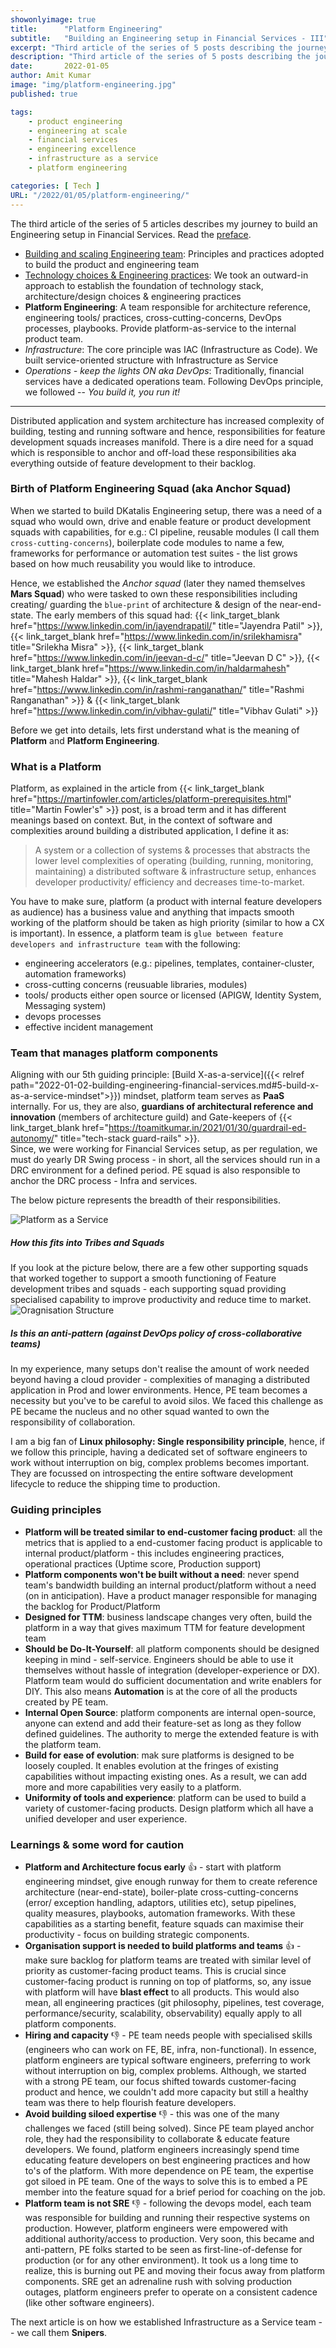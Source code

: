 ```yaml
---
showonlyimage: true
title:      "Platform Engineering"
subtitle:   "Building an Engineering setup in Financial Services - III"
excerpt: "Third article of the series of 5 posts describing the journey to build Product & Engineering for Financial Services"
description: "Third article of the series of 5 posts describing the journey to build Product & Engineering for Financial Services"
date:       2022-01-05
author: Amit Kumar
image: "img/platform-engineering.jpg"
published: true

tags:
    - product engineering
    - engineering at scale
    - financial services
    - engineering excellence
    - infrastructure as a service
    - platform engineering

categories: [ Tech ]
URL: "/2022/01/05/platform-engineering/"
---
```


The third article of the series of 5 articles describes my journey to build an Engineering setup in Financial Services. Read the [preface](/2022/01/02/building-engineering-setup-financial-services/). 

- [Building and scaling Engineering team](/2022/01/03/building-and-scaling-engineering-team/): Principles and practices adopted to build the product and engineering team
- [Technology choices & Engineering practices](/2022/01/04/technology-choice-and-engineering-practices/): We took an outward-in approach to establish the foundation of technology stack, architecture/design choices & engineering practices
- **Platform Engineering**: A team responsible for architecture reference, engineering tools/ practices, cross-cutting-concerns, DevOps processes, playbooks. Provide platform-as-service to the internal product team.
- _Infrastructure_: The core principle was IAC (Infrastructure as Code). We built service-oriented structure with Infrastructure as Service
- _Operations - keep the lights ON aka DevOps_: Traditionally, financial services have a dedicated operations team. Following DevOps principle, we followed -- _You build it, you run it!_
---

Distributed application and system architecture has increased complexity of building, testing and running software and hence, responsibilities for feature development squads increases manifold. There is a dire need for a squad which is responsible to anchor and off-load these responsibilities aka everything outside of feature development to their backlog.

### Birth of Platform Engineering Squad (aka Anchor Squad)

When we started to build DKatalis Engineering setup, there was a need of a squad who would own, drive and enable feature or product development squads with capabilities, for e.g.: CI pipeline, reusable modules (I call them `cross-cutting-concerns`), boilerplate code modules to name a few, frameworks for performance or automation test suites - the list grows based on how much reusability you would like to introduce.

Hence, we established the _Anchor squad_ (later they named themselves **Mars Squad**) who were tasked to own these responsibilities including creating/ guarding the `blue-print` of architecture & design of the near-end-state. The early members of this squad had: {{< link_target_blank href="https://www.linkedin.com/in/jayendrapatil/" title="Jayendra Patil" >}}, {{< link_target_blank href="https://www.linkedin.com/in/srilekhamisra" title="Srilekha Misra" >}}, {{< link_target_blank href="https://www.linkedin.com/in/jeevan-d-c/" title="Jeevan D C" >}}, {{< link_target_blank href="https://www.linkedin.com/in/haldarmahesh" title="Mahesh Haldar" >}}, {{< link_target_blank href="https://www.linkedin.com/in/rashmi-ranganathan/" title="Rashmi Ranganathan" >}} & {{< link_target_blank href="https://www.linkedin.com/in/vibhav-gulati/" title="Vibhav Gulati" >}}

Before we get into details, lets first understand what is the meaning of **Platform** and **Platform Engineering**.

### What is a Platform
Platform, as explained in the article from {{< link_target_blank href="https://martinfowler.com/articles/platform-prerequisites.html" title="Martin Fowler's" >}} post, is a broad term and it has different meanings based on context. But, in the context of software and complexities around building a distributed application, I define it as:

> A system or a collection of systems & processes that abstracts the lower level complexities of operating (building, running, monitoring, maintaining) a distributed software & infrastructure setup, enhances developer productivity/ efficiency and decreases time-to-market. 

You have to make sure, platform (a product with internal feature developers as audience) has a business value and anything that impacts smooth working of the platform should be taken as high priority (similar to how a CX is important). In essence, a platform team is `glue between feature developers and infrastructure team` with the following:
- engineering accelerators (e.g.: pipelines, templates, container-cluster, automation frameworks)
- cross-cutting concerns (reusuable libraries, modules)
- tools/ products either open source or licensed (APIGW, Identity System, Messaging system)
- devops processes
- effective incident management

### Team that manages platform components

Aligning with our 5th guiding principle: [Build X-as-a-service]({{< relref path="2022-01-02-building-engineering-financial-services.md#5-build-x-as-a-service-mindset">}}) mindset, platform team serves as **PaaS** internally.
For us, they are also, **guardians of architectural reference and innovation** (members of architecture guild) and Gate-keepers of {{< link_target_blank href="https://toamitkumar.in/2021/01/30/guardrail-ed-autonomy/" title="tech-stack guard-rails" >}}.  
Since, we were working for Financial Services setup, as per regulation, we must do yearly DR Swing process - in short, all the services should run in a DRC environment for a defined period. PE squad is also responsible to anchor the DRC process - Infra and services.

The below picture represents the breadth of their responsibilities.

![](/img/Paas.jpg "Platform as a Service")

##### How this fits into Tribes and Squads
If you look at the picture below, there are a few other supporting squads that worked together to support a smooth functioning of Feature development tribes and squads - each supporting squad providing specialised capability to improve productivity and reduce time to market.
![](/img/org-structure.jpg "Oragnisation Structure")

##### Is this an anti-pattern (against DevOps policy of cross-collaborative teams)

In my experience, many setups don't realise the amount of work needed beyond having a cloud provider - complexities of managing a distributed application in Prod and lower environments. Hence, PE team becomes a necessity but you've to be careful to avoid silos. We faced this challenge as PE became the nucleus and no other squad wanted to own the responsibility of collaboration. 

I am a big fan of **Linux philosophy: Single responsibility principle**, hence, if we follow this principle, having a dedicated set of software engineers to work without interruption on big, complex problems becomes important. They are focussed on introspecting the entire software development lifecycle to reduce the shipping time to production.

### Guiding principles

- **Platform will be treated similar to end-customer facing product**: all the metrics that is applied to a end-customer facing product is applicable to internal product/platform - this includes engineering practices, operational practices (Uptime score, Production support)
- **Platform components won't be built without a need**: never spend team's bandwidth building an internal product/platform without a need (on in anticipation). Have a product manager responsible for managing the backlog for Product/Platform
- **Designed for TTM**: business landscape changes very often, build the platform in a way that gives maximum TTM for feature development team
- **Should be Do-It-Yourself**: all platform components should be designed keeping in mind - self-service. Engineers should be able to use it themselves without hassle of integration (developer-experience or DX). Platform team would do sufficient documentation and write enablers for DIY. This also means **Automation** is at the core of all the products created by PE team.
- **Internal Open Source**: platform components are internal open-source, anyone can extend and add their feature-set as long as they follow defined guidelines. The authority to merge the extended feature is with the platform team. 
- **Build for ease of evolution**: mak sure platforms is designed to be loosely coupled. It enables evolution at the fringes of existing capabilities without impacting existing ones. As a result, we can add more and more capabilities very easily to a platform.
- **Uniformity of tools and experience**: platform can be used to build a variety of customer-facing products. Design platform which all have a unified developer and user experience.

### Learnings & some word for caution

- **Platform and Architecture focus early** :thumbsup: - start with platform engineering mindset, give enough runway for them to create reference architecture (near-end-state), boiler-plate cross-cutting-concerns (error/ exception handling, adaptors, utilities etc), setup pipelines, quality measures, playbooks, automation frameworks. With these capabilities as a starting benefit, feature squads can maximise their productivity - focus on building strategic components. 
- **Organisation support is needed to build platforms and teams** :thumbsup: - make sure backlog for platform teams are treated with similar level of priority as customer-facing product teams. This is crucial since customer-facing product is running on top of platforms, so, any issue with platform will have **blast effect** to all products. This would also mean, all engineering practices (git philosophy, pipelines, test coverage, performance/security, scalability, observability) equally apply to all platform components.
- **Hiring and capacity** :thumbsdown: - PE team needs people with specialised skills (engineers who can work on FE, BE, infra, non-functional). In essence, platform engineers are typical software engineers, preferring to work without interruption on big, complex problems. Although, we started with a strong PE team, our focus shifted towards customer-facing product and hence, we couldn't add more capacity but still a healthy team was there to help flourish feature developers.
- **Avoid building siloed expertise** :thumbsdown: - this was one of the many challenges we faced (still being solved). Since PE team played anchor role, they had the responsibility to collaborate & educate feature developers. We found, platform engineers increasingly spend time educating feature developers on best engineering practices and how to's of the platform. With more dependence on PE team, the expertise got siloed in PE team. One of the ways to solve this is to embed a PE member into the feature squad for a brief period for coaching on the job.
- **Platform team is not SRE** :thumbsdown: - following the devops model, each team was responsible for building and running their respective systems on production. However, platform engineers were empowered with additional authority/access to production. Very soon, this became and anti-pattern, PE folks started to be seen as first-line-of-defense for production (or for any other environment). It took us a long time to realize, this is burning out PE and moving their focus away from platform components. SRE get an adrenaline rush with solving production outages, platform engineers prefer to operate on a consistent cadence (like other software engineers).

The next article is on how we established Infrastructure as a Service team -- we call them **Snipers**. 